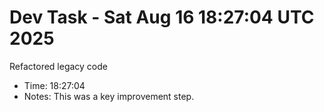 # Dev Task - Sat Aug 16 18:27:04 UTC 2025
Refactored legacy code
- Time: 18:27:04
- Notes: This was a key improvement step.
